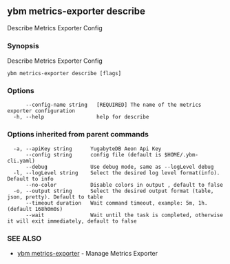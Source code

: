 ## ybm metrics-exporter describe

Describe Metrics Exporter Config

### Synopsis

Describe Metrics Exporter Config

```
ybm metrics-exporter describe [flags]
```

### Options

```
      --config-name string   [REQUIRED] The name of the metrics exporter configuration
  -h, --help                 help for describe
```

### Options inherited from parent commands

```
  -a, --apiKey string      YugabyteDB Aeon Api Key
      --config string      config file (default is $HOME/.ybm-cli.yaml)
      --debug              Use debug mode, same as --logLevel debug
  -l, --logLevel string    Select the desired log level format(info). Default to info
      --no-color           Disable colors in output , default to false
  -o, --output string      Select the desired output format (table, json, pretty). Default to table
      --timeout duration   Wait command timeout, example: 5m, 1h. (default 168h0m0s)
      --wait               Wait until the task is completed, otherwise it will exit immediately, default to false
```

### SEE ALSO

* [ybm metrics-exporter](ybm_metrics-exporter.md)	 - Manage Metrics Exporter


